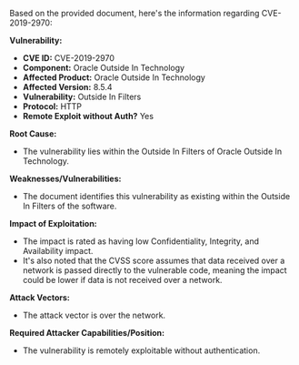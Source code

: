 Based on the provided document, here's the information regarding CVE-2019-2970:

**Vulnerability:**

*   **CVE ID:** CVE-2019-2970
*   **Component:** Oracle Outside In Technology
*   **Affected Product:** Oracle Outside In Technology
*  **Affected Version:** 8.5.4
*   **Vulnerability:** Outside In Filters
*  **Protocol:** HTTP
*   **Remote Exploit without Auth?** Yes

**Root Cause:**
* The vulnerability lies within the Outside In Filters of Oracle Outside In Technology.

**Weaknesses/Vulnerabilities:**
* The document identifies this vulnerability as existing within the Outside In Filters of the software.

**Impact of Exploitation:**
*   The impact is rated as having low Confidentiality, Integrity, and Availability impact.
*   It's also noted that the CVSS score assumes that data received over a network is passed directly to the vulnerable code, meaning the impact could be lower if data is not received over a network.

**Attack Vectors:**
*   The attack vector is over the network.

**Required Attacker Capabilities/Position:**
*   The vulnerability is remotely exploitable without authentication.